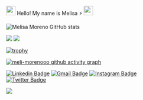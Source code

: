 <img src="https://media.giphy.com/media/hvRJCLFzcasrR4ia7z/giphy.gif" width="25px"> Hello! My name is Melisa ⚡ <img src="https://media.giphy.com/media/hvRJCLFzcasrR4ia7z/giphy.gif" width="25px">

![Melisa Moreno GitHub stats](https://github-readme-stats.vercel.app/api?username=meli-morenooo&show_icons=true&theme=radical) 

 <img src ="https://github-readme-streak-stats.herokuapp.com?user=meli-morenooo&theme=darcula&hide_border=true&background=FFFFFF00">
 
 <img src ="https://github-readme-stats.vercel.app/api/top-langs/?username=meli-morenooo&layout=compact&hide_border=true&theme=darcula&bg_color=00000000&langs_count=6">

[![trophy](https://github-profile-trophy.vercel.app/?username=meli-morenooo&row=2&theme=gruvbox)](https://github.com/meli-morenooo/github-profile-trophy)

[![meli-morenooo github activity graph](https://activity-graph.herokuapp.com/graph?username=meli-morenooo&theme=react-dark)](https://github.com/meli-morenooo/github-readme-activity-graph)

[![Linkedin Badge](https://img.shields.io/badge/-meli-morenooo-blue?style=flat-square&logo=Linkedin&logoColor=white&link=https://www.linkedin.com/in/melisa-moreno-0b4163212/)](https://www.linkedin.com/in/melisa-moreno-0b4163212/)
[![Gmail Badge](https://img.shields.io/badge/-meli.moreno419@gmail.com-c14438?style=flat-square&logo=Gmail&logoColor=white&link=mailto:meli.moreno419z@gmail.com)](mailto:meli.moreno419@gmail.com)
[![Instagram Badge](https://img.shields.io/badge/-@meli.morenoo-F44747?style=flat-square&labelColor=F44747&logo=instagram&logoColor=white&link=https://www.instagram.com/meli.morenoo/)](https://www.instagram.com/meli.morenoo/)          
[![Twitter Badge](https://img.shields.io/badge/-@meli_morenooo-1ca0f1?style=flat-square&labelColor=1ca0f1&logo=twitter&logoColor=white&link=https://twitter.com/meli_morenooo)](https://twitter.com/meli_morenooo) 

![](https://visitor-badge.glitch.me/badge?page_id=meli-morenooo.meli-morenooo)
